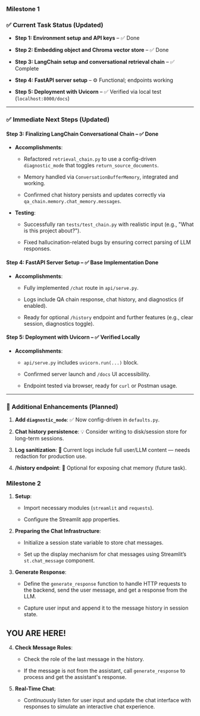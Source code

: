 ### **Milestone 1**

### ✅ Current Task Status (Updated)

-   **Step 1: Environment setup and API keys**  – ✅ Done

-   **Step 2: Embedding object and Chroma vector store**  – ✅ Done

-   **Step 3: LangChain setup and conversational retrieval chain**  – ✅ Complete

-   **Step 4: FastAPI server setup**  – ⚙️ Functional; endpoints working

-   **Step 5: Deployment with Uvicorn**  – ✅ Verified via local test (`localhost:8000/docs`)


----------

### ✅ Immediate Next Steps (Updated)

#### Step 3: Finalizing LangChain Conversational Chain –  **✅ Done**

-   **Accomplishments**:

    -   Refactored  `retrieval_chain.py`  to use a config-driven  `diagnostic_mode`  that toggles  `return_source_documents`.

    -   Memory handled via  `ConversationBufferMemory`, integrated and working.

    -   Confirmed chat history persists and updates correctly via  `qa_chain.memory.chat_memory.messages`.

-   **Testing**:

    -   Successfully ran  `tests/test_chain.py`  with realistic input (e.g., "What is this project about?").

    -   Fixed hallucination-related bugs by ensuring correct parsing of LLM responses.


#### Step 4: FastAPI Server Setup –  **✅ Base Implementation Done**

-   **Accomplishments**:

    -   Fully implemented  `/chat`  route in  `api/serve.py`.

    -   Logs include QA chain response, chat history, and diagnostics (if enabled).

    -   Ready for optional  `/history`  endpoint and further features (e.g., clear session, diagnostics toggle).


#### Step 5: Deployment with Uvicorn –  **✅ Verified Locally**

-   **Accomplishments**:

    -   `api/serve.py`  includes  `uvicorn.run(...)`  block.

    -   Confirmed server launch and  `/docs`  UI accessibility.

    -   Endpoint tested via browser, ready for  `curl`  or Postman usage.


----------

### 🚧 Additional Enhancements (Planned)

1.  **Add  `diagnostic_mode`**: ✅ Now config-driven in  `defaults.py`.

2.  **Chat history persistence**: 💡 Consider writing to disk/session store for long-term sessions.

3.  **Log sanitization**: 🚨 Current logs include full user/LLM content — needs redaction for production use.

4.  **/history endpoint**: 💬 Optional for exposing chat memory (future task).


### **Milestone 2**

1.  **Setup**:

    -   Import necessary modules (`streamlit`  and  `requests`).

    -   Configure the Streamlit app properties.

2.  **Preparing the Chat Infrastructure**:

    -   Initialize a session state variable to store chat messages.

    -   Set up the display mechanism for chat messages using Streamlit’s  `st.chat_message`  component.

3.  **Generate Response**:

    -   Define the  `generate_response`  function to handle HTTP requests to the backend, send the user message, and get a response from the LLM.

    -   Capture user input and append it to the message history in session state.
## YOU ARE HERE!
4.  **Check Message Roles**:

    -   Check the role of the last message in the history.

    -   If the message is not from the assistant, call  `generate_response`  to process and get the assistant's response.

5.  **Real-Time Chat**:

    -   Continuously listen for user input and update the chat interface with responses to simulate an interactive chat experience.

